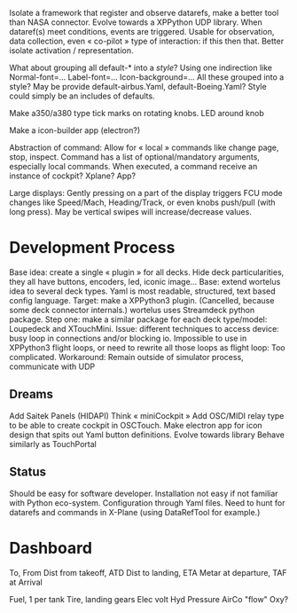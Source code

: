 Isolate a framework that register and observe datarefs, make a better tool than NASA connector.
Evolve towards a XPPython UDP library.
When dataref(s) meet conditions, events are triggered.
Usable for observation, data collection, even « co-pilot » type of interaction: if this then that.
Better isolate activation / representation.

What about grouping all default-* into a *style*? Using one indirection like
Normal-font=…
Label-font=…
Icon-background=…
All these grouped into a style?
May be provide default-airbus.Yaml, default-Boeing.Yaml?
Style could simply be an includes of defaults.



Make a350/a380 type tick marks on rotating knobs. LED around knob

Make a icon-builder app (electron?)

Abstraction of command:
Allow for « local » commands like change page, stop, inspect.
Command has a list of optional/mandatory arguments, especially local commands.
When executed, a command receive an instance of cockpit? Xplane? App?

Large displays: Gently pressing on a part of the display triggers FCU mode changes like Speed/Mach, Heading/Track, or even knobs push/pull (with long press). May be vertical swipes will increase/decrease values.

# Development Process
Base idea: create a single « plugin » for all decks. Hide deck particularities, they all have buttons, encoders, led, iconic image…
Base: extend wortelus idea to several deck types.
Yaml is most readable, structured, text based config language.
Target: make a XPPython3 plugin. (Cancelled, because some deck connector internals.)
wortelus uses Streamdeck python package.
Step one: make a similar package for each deck type/model: Loupedeck and XTouchMini.
Issue: different techniques to access device: busy loop in connections and/or blocking io. Impossible to use in XPPython3 flight loops, or need to rewrite all those loops as flight loop: Too complicated.
Workaround: Remain outside of simulator process, communicate with UDP


## Dreams
Add Saitek Panels (HIDAPI)
Think « miniCockpit »
Add OSC/MIDI relay type to be able to create cockpit in OSCTouch.
Make electron app for icon design that spits out Yaml button definitions.
Evolve towards library
Behave similarly as TouchPortal


## Status
Should be easy for software developer.
Installation not easy if not familiar with Python eco-system.
Configuration through Yaml files.
Need to hunt for datarefs and commands in X-Plane (using DataRefTool for example.)

# Dashboard

To, From
Dist from takeoff, ATD
Dist to landing, ETA
Metar at departure, TAF at Arrival

Fuel, 1 per tank
Tire, landing gears
Elec volt
Hyd Pressure
AirCo "flow"
Oxy?